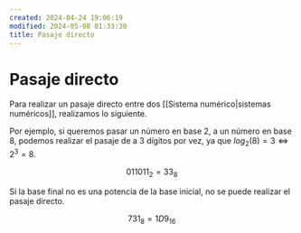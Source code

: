 ```yaml
---
created: 2024-04-24 19:06:19
modified: 2024-05-08 01:33:30
title: Pasaje directo
---
```


# Pasaje directo

Para realizar un pasaje directo entre dos [[Sistema numérico|sistemas numéricos]], realizamos lo siguiente.

Por ejemplo, si queremos pasar un número en base 2, a un número en base 8, podemos realizar el pasaje de a 3 dígitos por vez, ya que $log_2(8) = 3 \Leftrightarrow 2^3 = 8$.

$$
011011_2 = 33_8
$$

Si la base final no es una potencia de la base inicial, no se puede realizar el pasaje directo.

$$
731_8 = 1D9_{16}
$$
